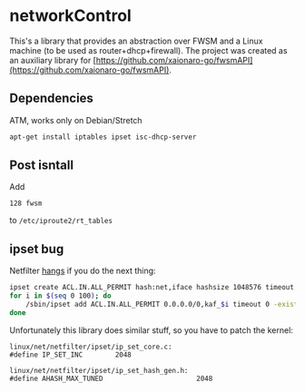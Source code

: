 # networkControl

This's a library that provides an abstraction over FWSM and a Linux machine (to be used as router+dhcp+firewall). The project was created as an auxiliary library for [https://github.com/xaionaro-go/fwsmAPI](https://github.com/xaionaro-go/fwsmAPI).

## Dependencies

ATM, works only on Debian/Stretch

```sh
apt-get install iptables ipset isc-dhcp-server
```
## Post isntall

Add

```
128 fwsm
```

to `/etc/iproute2/rt_tables`

## ipset bug

Netfilter [hangs](https://bugzilla.kernel.org/show_bug.cgi?id=199107) if you do the next thing:

```sh
ipset create ACL.IN.ALL_PERMIT hash:net,iface hashsize 1048576 timeout 0
for i in $(seq 0 100); do
	/sbin/ipset add ACL.IN.ALL_PERMIT 0.0.0.0/0,kaf_$i timeout 0 -exist
done
```

Unfortunately this library does similar stuff, so you have to patch the kernel:

```
linux/net/netfilter/ipset/ip_set_core.c:
#define IP_SET_INC        2048

linux/net/netfilter/ipset/ip_set_hash_gen.h:
#define AHASH_MAX_TUNED                       2048
```

